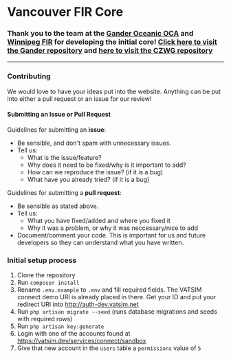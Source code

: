 # Vancouver FIR Core

### Thank you to the team at the [Gander Oceanic OCA](https://github.com/czqoocavatsim) and [Winnipeg FIR](https://github.com/winnipegfir) for developing the initial core! [Click here to visit the Gander repository](https://github.com/gander-oceanic-fir-vatsim/czqo-core) and [here to visit the CZWG repository](https://github.com/winnipegfir/CZWG-core)
---
### Contributing

We would love to have your ideas put into the website. Anything can be put into either a pull request or an issue for our review!

#### Submitting an Issue or Pull Request
Guidelines for submitting an **issue**:

- Be sensible, and don't spam with unnecessary issues.
- Tell us:
  - What is the issue/feature?
  - Why does it need to be fixed/why is it important to add?
  - How can we reproduce the issue? (if it is a bug)
  - What have you already tried? (if it is a bug)

Guidelines for submitting a **pull request**:
- Be sensible as stated above.
- Tell us:
  - What you have fixed/added and where you fixed it
  - Why it was a problem, or why it was neccessary/nice to add
- Document/comment your code. This is important for us and future developers so they can understand what you have written.

### Initial setup process

1. Clone the repository
1. Run `composer install`
1. Rename `.env.example` to `.env` and fill required fields. The VATSIM connect demo URI is already placed in there. Get your ID and put your redirect URI into http://auth-dev.vatsim.net
1. Run `php artisan migrate --seed` (runs database migrations and seeds with required rows)
1. Run `php artisan key:generate`
1. Login with one of the accounts found at https://vatsim.dev/services/connect/sandbox
1. Give that new account in the `users` table a `permissions` value of `5`


